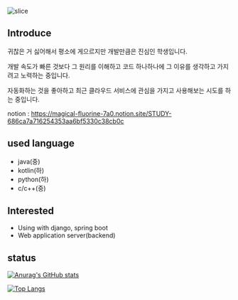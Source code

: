![slice](https://capsule-render.vercel.app/api?type=slice&color=auto&height=200&text=Tianea&fontAlign=70&rotate=13&fontAlignY=25&desc=All%20Is%20Well&descAlign=70.&descAlignY=44)


Introduce
---
 귀찮은 거 싫어해서 평소에 게으르지만 개발만큼은 진심인 학생입니다.
 
 개발 속도가 빠른 것보다 그 원리를 이해하고 코드 하나하나에 그 이유를 생각하고 가지려고 노력하는 중입니다.
 
 자동화하는 것을 좋아하고 최근 클라우드 서비스에 관심을 가지고 사용해보는 시도를 하는 중입니다.
 
 notion : https://magical-fluorine-7a0.notion.site/STUDY-686ca7a716254353aa6bf5330c38cb0c

 
used language
---
* java(중)
* kotlin(하)
* python(하) 
* c/c++(중)
 
Interested
---
 - Using with django, spring boot
 - Web application server(backend)


status
---
[![Anurag's GitHub stats](https://github-readme-stats.vercel.app/api?username=Tianea2160)](https://github.com/anuraghazra/github-readme-stats) 

[![Top Langs](https://github-readme-stats.vercel.app/api/top-langs/?username=Tianea2160&layout=compact)](https://github.com/anuraghazra/github-readme-stats)
